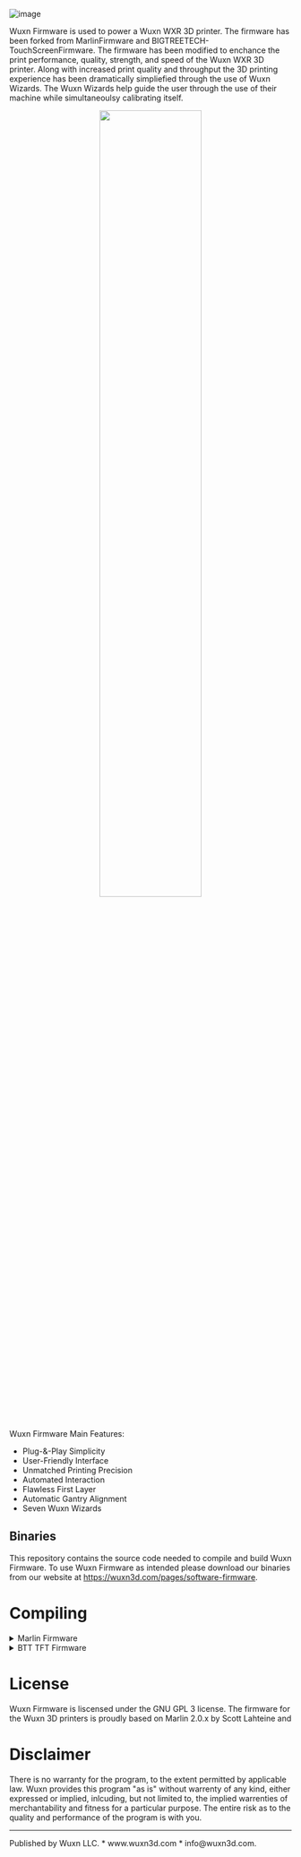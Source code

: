 ![image](https://user-images.githubusercontent.com/65782241/115608831-0197e480-a2a4-11eb-8f82-a5774df062f6.png)

Wuxn Firmware is used to power a Wuxn WXR 3D printer. The firmware has been forked from MarlinFirmware and BIGTREETECH-TouchScreenFirmware. The firmware has been modified to enchance the print performance, quality, strength, and speed of the Wuxn WXR 3D printer. Along with increased print quality and throughput the 3D printing experience has been dramatically simpliefied through the use of Wuxn Wizards. The Wuxn Wizards help guide the user through the use of their machine while simultaneoulsy calibrating itself. 

<p align="center">
  <img src="https://user-images.githubusercontent.com/65782241/213582292-2fd3b5b3-e5ec-4ea1-b3fc-263f71906423.png" width=60% height=60%>
</p>

Wuxn Firmware Main Features:
+ Plug-&-Play Simplicity
+ User-Friendly Interface
+ Unmatched Printing Precision
+ Automated Interaction
+ Flawless First Layer
+ Automatic Gantry Alignment
+ Seven Wuxn Wizards

## Binaries

This repository contains the source code needed to compile and build Wuxn Firmware. 
To use Wuxn Firmware as intended please download our binaries from our website at https://wuxn3d.com/pages/software-firmware.

# Compiling

<details>
<summary>Marlin Firmware</summary>
<br>
Please visit the MarlinFirmware Github page to learn how to compile the Wuxn Firmware.
https://github.com/MarlinFirmware/Marlin
</details>

<details>
<summary>BTT TFT Firmware</summary>
<br>
Please visit the BIGTREETECH-TouchScreenFirmware Github page to learn how to compile the Wuxn Firmware.
https://github.com/bigtreetech/BIGTREETECH-TouchScreenFirmware
</details>

# License 

Wuxn Firmware is liscensed under the GNU GPL 3 license. The firmware for the Wuxn 3D printers is proudly based on Marlin 2.0.x by Scott Lahteine and 

# Disclaimer

There is no warranty for the program, to the extent permitted by applicable law.  Wuxn provides this program "as is" without warrenty of any kind, either expressed or implied, inlcuding, but not limited to, the implied warrenties of merchantability and fitness for a particular purpose.  The entire risk as to the quality and performance of the program is with you.  

-----------------------------------------------------------------------------------------------------------------------------------------------
<footer>
Published by Wuxn LLC. 
*
www.wuxn3d.com
*
info@wuxn3d.com.

